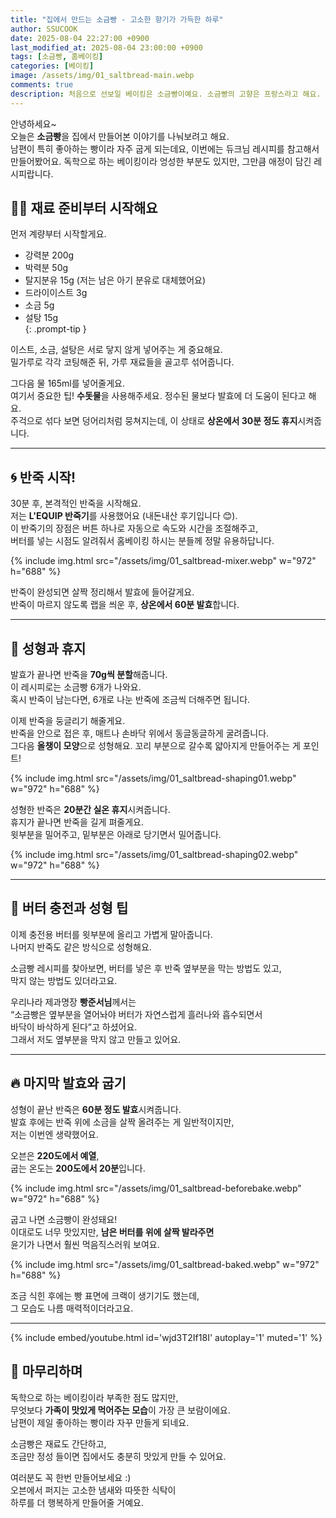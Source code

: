 ```yaml
---
title: "집에서 만드는 소금빵 - 고소한 향기가 가득한 하루"
author: SSUCOOK
date: 2025-08-04 22:27:00 +0900
last_modified_at: 2025-08-04 23:00:00 +0900  
tags: [소금빵, 홈베이킹]
categories: [베이킹]
image: /assets/img/01_saltbread-main.webp
comments: true
description: 처음으로 선보일 베이킹은 소금빵이예요. 소금빵의 고향은 프랑스라고 해요. 이 지역은 바다와 맞닿아 있어 천일염이 유명하고, 버터 품질도 최고 수준이래요. 이 두 재료를 결합해 만든 빵이 바로 소금빵이에요. 겉은 바삭하고 속은 폭신한데, 위에 뿌려진 굵은 소금이 씹힐 때마다 짭조름함이 퍼져서 단순한 빵 이상으로 매력적이에요. 달지 않아 커피나 차와도 잘 어울리고, 최근엔 한국에서 줄 서서 사 먹는 인기 빵이 된 것 같아요.
---
```


안녕하세요~  
오늘은 **소금빵**을 집에서 만들어본 이야기를 나눠보려고 해요.  
남편이 특히 좋아하는 빵이라 자주 굽게 되는데요, 이번에는 듀크님 레시피를 참고해서 만들어봤어요. 독학으로 하는 베이킹이라 엉성한 부분도 있지만, 그만큼 애정이 담긴 레시피랍니다.

## 🧑‍🍳 재료 준비부터 시작해요

>
먼저 계량부터 시작할게요.  
- 강력분 200g  
- 박력분 50g  
- 탈지분유 15g (저는 남은 아기 분유로 대체했어요)  
- 드라이이스트 3g  
- 소금 5g  
- 설탕 15g  
{: .prompt-tip }

이스트, 소금, 설탕은 서로 닿지 않게 넣어주는 게 중요해요.  
밀가루로 각각 코팅해준 뒤, 가루 재료들을 골고루 섞어줍니다.

그다음 물 165ml를 넣어줄게요.  
여기서 중요한 팁! **수돗물**을 사용해주세요. 정수된 물보다 발효에 더 도움이 된다고 해요.  
주걱으로 섞다 보면 덩어리처럼 뭉쳐지는데, 이 상태로 **상온에서 30분 정도 휴지**시켜줍니다.

---

## 🌀 반죽 시작!

30분 후, 본격적인 반죽을 시작해요.  
저는 **L'EQUIP 반죽기**를 사용했어요 (내돈내산 후기입니다 😊).  
이 반죽기의 장점은 버튼 하나로 자동으로 속도와 시간을 조절해주고,  
버터를 넣는 시점도 알려줘서 홈베이킹 하시는 분들께 정말 유용하답니다.

{% include img.html
  src="/assets/img/01_saltbread-mixer.webp"
  w="972" h="688"
%}

반죽이 완성되면 살짝 정리해서 발효에 들어갈게요.  
반죽이 마르지 않도록 랩을 씌운 후, **상온에서 60분 발효**합니다.

---

## 🍞 성형과 휴지

발효가 끝나면 반죽을 **70g씩 분할**해줍니다.  
이 레시피로는 소금빵 6개가 나와요.  
혹시 반죽이 남는다면, 6개로 나눈 반죽에 조금씩 더해주면 됩니다.

이제 반죽을 둥글리기 해줄게요.  
반죽을 안으로 접은 후, 매트나 손바닥 위에서 동글동글하게 굴려줍니다.  
그다음 **올챙이 모양**으로 성형해요. 꼬리 부분으로 갈수록 얇아지게 만들어주는 게 포인트!

{% include img.html
  src="/assets/img/01_saltbread-shaping01.webp"
  w="972" h="688"
%}

성형한 반죽은 **20분간 실온 휴지**시켜줍니다.  
휴지가 끝나면 반죽을 길게 펴줄게요.  
윗부분을 밀어주고, 밑부분은 아래로 당기면서 밀어줍니다.

{% include img.html
  src="/assets/img/01_saltbread-shaping02.webp"
  w="972" h="688"
%}

---

## 🧈 버터 충전과 성형 팁

이제 충전용 버터를 윗부분에 올리고 가볍게 말아줍니다.  
나머지 반죽도 같은 방식으로 성형해요.

소금빵 레시피를 찾아보면, 버터를 넣은 후 반죽 옆부분을 막는 방법도 있고,  
막지 않는 방법도 있더라고요.

우리나라 제과명장 **빵준서님**께서는  
“소금빵은 옆부분을 열어놔야 버터가 자연스럽게 흘러나와 흡수되면서  
바닥이 바삭하게 된다”고 하셨어요.  
그래서 저도 옆부분을 막지 않고 만들고 있어요.

---

## 🔥 마지막 발효와 굽기

성형이 끝난 반죽은 **60분 정도 발효**시켜줍니다.  
발효 후에는 반죽 위에 소금을 살짝 올려주는 게 일반적이지만,  
저는 이번엔 생략했어요.

오븐은 **220도에서 예열**,  
굽는 온도는 **200도에서 20분**입니다.

{% include img.html
  src="/assets/img/01_saltbread-beforebake.webp"
  w="972" h="688"
%}

굽고 나면 소금빵이 완성돼요!  
이대로도 너무 맛있지만, **남은 버터를 위에 살짝 발라주면**  
윤기가 나면서 훨씬 먹음직스러워 보여요.

{% include img.html
  src="/assets/img/01_saltbread-baked.webp"
  w="972" h="688"
%}

조금 식힌 후에는 빵 표면에 크랙이 생기기도 했는데,  
그 모습도 나름 매력적이더라고요.

---

{% include embed/youtube.html id='wjd3T2If18I' autoplay='1' muted='1' %}

## 💛 마무리하며

독학으로 하는 베이킹이라 부족한 점도 많지만,  
무엇보다 **가족이 맛있게 먹어주는 모습**이 가장 큰 보람이에요.  
남편이 제일 좋아하는 빵이라 자꾸 만들게 되네요.

소금빵은 재료도 간단하고,  
조금만 정성 들이면 집에서도 충분히 맛있게 만들 수 있어요.

여러분도 꼭 한번 만들어보세요 :)  
오븐에서 퍼지는 고소한 냄새와 따뜻한 식탁이  
하루를 더 행복하게 만들어줄 거예요.
